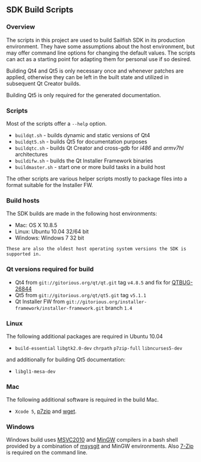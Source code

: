 ## SDK Build Scripts

### Overview

The scripts in this project are used to build Sailfish SDK in its
production environment. They have some assumptions about the host
environment, but may offer command line options for changing the
default values. The scripts can act as a starting point for adapting
them for personal use if so desired.

Building Qt4 and Qt5 is only necessary once and whenever patches are
applied, otherwise they can be left in the built state and utilized in
subsequent Qt Creator builds.

Building Qt5 is only required for the generated documentation.

### Scripts

Most of the scripts offer a `--help` option.

* `buildqt.sh` - builds dynamic and static versions of Qt4
* `buildqt5.sh` - builds Qt5 for documentation purposes
* `buildqtc.sh` - builds Qt Creator and cross-gdb for *i486* and *armv7hl* architectures
* `buildifw.sh` - builds the Qt Installer Framework binaries
* `buildmaster.sh` - start one or more build tasks in a build host

The other scripts are various helper scripts mostly to package files
into a format suitable for the Installer FW.

### Build hosts

The SDK builds are made in the following host environments:

* Mac:     OS X 10.8.5
* Linux:   Ubuntu 10.04 32/64 bit
* Windows: Windows 7 32 bit

`These are also the oldest host operating system versions the SDK is supported in.`

### Qt versions required for build

* Qt4 from `git://gitorious.org/qt/qt.git` tag `v4.8.5` and fix for [QTBUG-26844][6]
* Qt5 from `git://gitorious.org/qt/qt5.git` tag `v5.1.1`
* Qt Installer FW from `git://gitorious.org/installer-framework/installer-framework.git` branch `1.4`

[6]: https://bugreports.qt-project.org/browse/QTBUG-26844

### Linux

The following additional packages are required in Ubuntu 10.04

* `build-essential` `libgtk2.0-dev` `chrpath` `p7zip-full` `libncurses5-dev`

and additionally for building Qt5 documentation:

* `libgl1-mesa-dev`

### Mac

The following additional software is required in the build Mac.

* `Xcode 5`, [p7zip][1] and [wget][7].

[1]: http://sourceforge.net/projects/p7zip/
[7]: https://www.gnu.org/software/wget/

### Windows

Windows build uses [MSVC2010][2] and [MinGW][4] compilers in a bash
shell provided by a combination of [msysgit][3] and MinGW
environments. Also [7-Zip][5] is required on the command line.

[2]: http://www.visualstudio.com/en-us/downloads#d-2010-express
[3]: http://code.google.com/p/msysgit/
[4]: http://sourceforge.net/projects/mingw/files/Installer/
[5]: http://www.7-zip.org/
